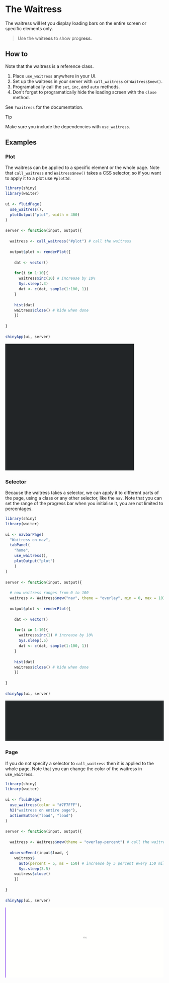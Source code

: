 # The Waitress

The waitress will let you display loading bars on the entire screen or specific elements only.

> Use the wait<strong>ress</strong> to show prog<strong>ress</strong>.

## How to

Note that the waitress is a reference class.

1. Place `use_waitress` anywhere in your UI.
2. Set up the waitress in your server with `call_waitress` or `Waitress$new()`.
3. Programatically call the `set`, `inc`, and `auto` methods.
4. Don't forget to programatically hide the loading screen with the `close` method.

See `?waitress` for the documentation.

> [!TIP]
> Make sure you include the dependencies with `use_waitress`.

## Examples

### Plot

The waitress can be applied to a specific element or the whole page. Note that `call_waitress` and `Waitress$new()` takes a CSS selector, so if you want to apply it to a plot use `#plotId`.

```r
library(shiny)
library(waiter)

ui <- fluidPage(
  use_waitress(),
  plotOutput("plot", width = 400)
)

server <- function(input, output){
  
  waitress <- call_waitress("#plot") # call the waitress
  
  output$plot <- renderPlot({
    
    dat <- vector()
    
    for(i in 1:10){
      waitress$inc(10) # increase by 10%
      Sys.sleep(.3)
      dat <- c(dat, sample(1:100, 1))
    }
    
    hist(dat)
    waitress$close() # hide when done
	})

}

shinyApp(ui, server)
```

![](_assets/img/waitress-plot.gif)

### Selector

Because the waitress takes a selector, we can apply it to different parts of the page, using a class or any other selector, like the `nav`. Note that you can set the range of the progress bar when you initialise it, you are not limited to percentages.

```r
library(shiny)
library(waiter)

ui <- navbarPage(
  "Waitress on nav",
  tabPanel(
    "home",
    use_waitress(),
    plotOutput("plot")
    )
)

server <- function(input, output){
  
  # now waitress ranges from 0 to 100
  waitress <- Waitress$new("nav", theme = "overlay", min = 0, max = 10)
  
  output$plot <- renderPlot({
    
    dat <- vector()
    
    for(i in 1:10){
      waitress$inc(1) # increase by 10%
      Sys.sleep(.5)
      dat <- c(dat, sample(1:100, 1))
    }
    
    hist(dat)
    waitress$close() # hide when done
	})

}

shinyApp(ui, server)
```

![](_assets/img/waitress-nav.gif)

### Page

If you do not specify a selector to `call_waitress` then it is applied to the whole page. Note that you can change the color of the waitress in `use_waitress`.

```r
library(shiny)
library(waiter)

ui <- fluidPage(
  use_waitress(color = "#7F7FFF"),
  h2("waitress on entire page"),
  actionButton("load", "load")
)

server <- function(input, output){
  
  waitress <- Waitress$new(theme = "overlay-percent") # call the waitress
  
  observeEvent(input$load, {
    waitress$
      auto(percent = 5, ms = 150) # increase by 5 percent every 150 milliseconds
      Sys.sleep(3.5)
    waitress$close()
	})

}

shinyApp(ui, server)
```

![](_assets/img/waitress-whole-page.gif)
